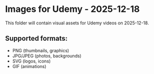 # Images for Udemy - 2025-12-18

This folder will contain visual assets for Udemy videos on 2025-12-18.

## Supported formats:
- PNG (thumbnails, graphics)
- JPG/JPEG (photos, backgrounds)
- SVG (logos, icons)
- GIF (animations)
